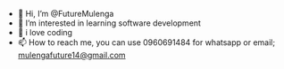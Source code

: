 - 👋 Hi, I’m @FutureMulenga
- 👀 I’m interested in learning software development
- 🌱 i love coding 
- 📫 How to reach me, you can use 0960691484 for whatsapp or email; mulengafuture14@gmail.com

<!---
FutureMulenga/FutureMulenga is a ✨ special ✨ repository because its `README.md` (this file) appears on your GitHub profile.
You can click the Preview link to take a look at your changes.
--->
